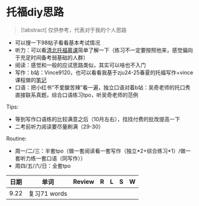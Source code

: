 # 托福diy思路

> [!abstract]
> 仅供参考，代表对于我的个人思路

- 可以搜一下98帖子看看基本考试情况
- 听力：可以看[清北托福慕课](https://www.bilibili.com/video/BV1LW411v7Z6/?spm_id_from=333.337.search-card.all.click)简单了解一下（练习不一定要按照他来，感觉偏向于充足时间备考弱基础的人群）
- 阅读：感觉和一般的应试思路类似，其实可以啥也不入门
- 写作：b站：Vince9120，也可以看看我基于zju24-25春夏的托福写作+vince课程做的[笔记](https://note.slowist.top/English/toefl/writing/note/Academic/)
- 口语：把小红书“不爱酸苦辣”看一遍，独立口语对着b站：吴奇老师的托口秀直接联系真题，综合口语练习tpo，听吴奇老师的范例

Tips:
- 等到写作口语练的比较满意之后（10月左右），找找付费的批改提高一下
- 二考前听力阅读要尽量刷满（29-30）

Routine:

- 周一/二/三：半套tpo（做一套阅读看一套写作（独立\*2+综合练习\*1）/做一套听力练一套口语（同写作））
- 周四/五/六/日：全套tpo

| 日期   | 单词         | Review | R   | L   | S   | W   |
| ---- | ---------- | ------ | --- | --- | --- | --- |
| 9.22 | 复习71 words |        |     |     |     |     |
